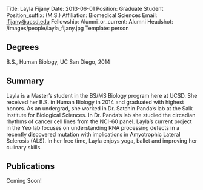 Title: Layla Fijany
Date: 2013-06-01
Position: Graduate Student
Position_suffix: (M.S.)
Affiliation: Biomedical Sciences
Email: lfijany@ucsd.edu
Fellowship: 
Alumni_or_current: Alumni
Headshot: /images/people/layla_fijany.jpg
Template: person
<!-- Status: draft -->

## Degrees

B.S., Human Biology, UC San Diego, 2014

## Summary

Layla is a Master’s student in the BS/MS Biology program here at UCSD. She received her B.S. in Human Biology in 2014 and graduated with highest honors. As an undergrad, she worked in Dr. Satchin Panda’s lab at the Salk Institute for Biological Sciences. In Dr. Panda’s lab she studied the circadian rhythms of cancer cell lines from the NCI-60 panel. Layla’s current project in the Yeo lab focuses on understanding RNA processing defects in a recently discovered mutation with implications in Amyotrophic Lateral Sclerosis (ALS). In her free time, Layla enjoys yoga, ballet and improving her culinary skills.

## Publications
Coming Soon!
